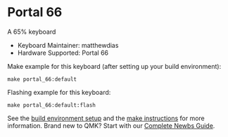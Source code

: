 # Portal 66

A 65% keyboard

* Keyboard Maintainer: matthewdias
* Hardware Supported: Portal 66

Make example for this keyboard (after setting up your build environment):

    make portal_66:default

Flashing example for this keyboard:

    make portal_66:default:flash

See the [build environment setup](https://docs.qmk.fm/#/getting_started_build_tools) and the [make instructions](https://docs.qmk.fm/#/getting_started_make_guide) for more information. Brand new to QMK? Start with our [Complete Newbs Guide](https://docs.qmk.fm/#/newbs).
